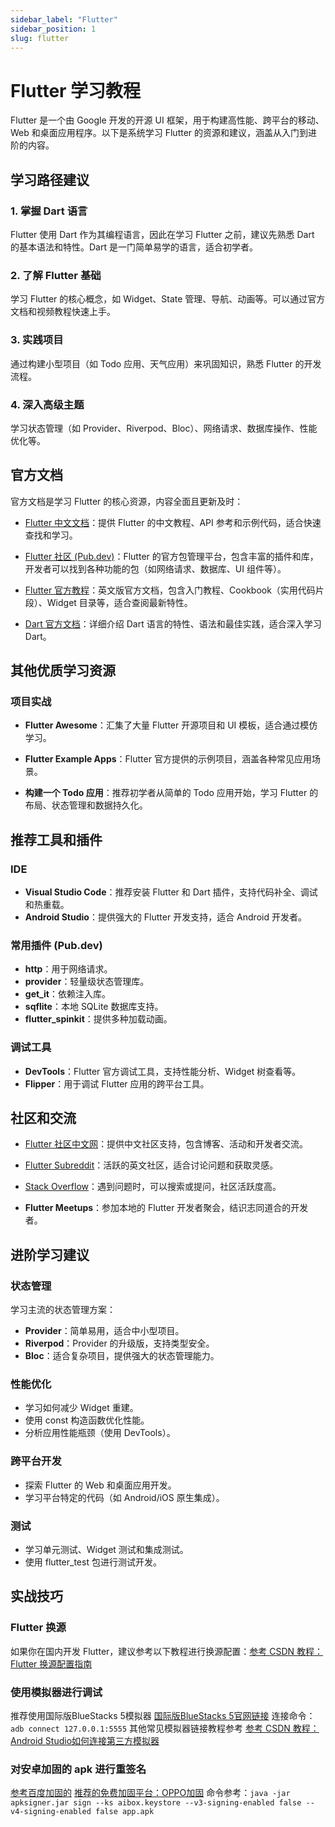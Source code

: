 ```yaml
---
sidebar_label: "Flutter"
sidebar_position: 1
slug: flutter
---
```


# Flutter 学习教程

Flutter 是一个由 Google 开发的开源 UI 框架，用于构建高性能、跨平台的移动、Web 和桌面应用程序。以下是系统学习 Flutter 的资源和建议，涵盖从入门到进阶的内容。

## 学习路径建议

### 1. 掌握 Dart 语言

Flutter 使用 Dart 作为其编程语言，因此在学习 Flutter 之前，建议先熟悉 Dart 的基本语法和特性。Dart 是一门简单易学的语言，适合初学者。

### 2. 了解 Flutter 基础

学习 Flutter 的核心概念，如 Widget、State 管理、导航、动画等。可以通过官方文档和视频教程快速上手。

### 3. 实践项目

通过构建小型项目（如 Todo 应用、天气应用）来巩固知识，熟悉 Flutter 的开发流程。

### 4. 深入高级主题

学习状态管理（如 Provider、Riverpod、Bloc）、网络请求、数据库操作、性能优化等。

## 官方文档

官方文档是学习 Flutter 的核心资源，内容全面且更新及时：

- [Flutter 中文文档](https://flutter.cn/)：提供 Flutter 的中文教程、API 参考和示例代码，适合快速查找和学习。

- [Flutter 社区 (Pub.dev)](https://pub.dev/)：Flutter 的官方包管理平台，包含丰富的插件和库，开发者可以找到各种功能的包（如网络请求、数据库、UI 组件等）。

- [Flutter 官方教程](https://flutter.dev/docs)：英文版官方文档，包含入门教程、Cookbook（实用代码片段）、Widget 目录等，适合查阅最新特性。

- [Dart 官方文档](https://dart.dev/guides)：详细介绍 Dart 语言的特性、语法和最佳实践，适合深入学习 Dart。

## 其他优质学习资源

### 项目实战

- **Flutter Awesome**：汇集了大量 Flutter 开源项目和 UI 模板，适合通过模仿学习。

- **Flutter Example Apps**：Flutter 官方提供的示例项目，涵盖各种常见应用场景。

- **构建一个 Todo 应用**：推荐初学者从简单的 Todo 应用开始，学习 Flutter 的布局、状态管理和数据持久化。

## 推荐工具和插件

### IDE

- **Visual Studio Code**：推荐安装 Flutter 和 Dart 插件，支持代码补全、调试和热重载。
- **Android Studio**：提供强大的 Flutter 开发支持，适合 Android 开发者。

### 常用插件 (Pub.dev)

- **http**：用于网络请求。
- **provider**：轻量级状态管理库。
- **get_it**：依赖注入库。
- **sqflite**：本地 SQLite 数据库支持。
- **flutter_spinkit**：提供多种加载动画。

### 调试工具

- **DevTools**：Flutter 官方调试工具，支持性能分析、Widget 树查看等。
- **Flipper**：用于调试 Flutter 应用的跨平台工具。

## 社区和交流

- [Flutter 社区中文网](https://flutter.cn/community)：提供中文社区支持，包含博客、活动和开发者交流。

- [Flutter Subreddit](https://www.reddit.com/r/FlutterDev/)：活跃的英文社区，适合讨论问题和获取灵感。

- [Stack Overflow](https://stackoverflow.com/questions/tagged/flutter)：遇到问题时，可以搜索或提问，社区活跃度高。

- **Flutter Meetups**：参加本地的 Flutter 开发者聚会，结识志同道合的开发者。

## 进阶学习建议

### 状态管理

学习主流的状态管理方案：

- **Provider**：简单易用，适合中小型项目。
- **Riverpod**：Provider 的升级版，支持类型安全。
- **Bloc**：适合复杂项目，提供强大的状态管理能力。

### 性能优化

- 学习如何减少 Widget 重建。
- 使用 const 构造函数优化性能。
- 分析应用性能瓶颈（使用 DevTools）。

### 跨平台开发

- 探索 Flutter 的 Web 和桌面应用开发。
- 学习平台特定的代码（如 Android/iOS 原生集成）。

### 测试

- 学习单元测试、Widget 测试和集成测试。
- 使用 flutter_test 包进行测试开发。

## 实战技巧

### Flutter 换源
如果你在国内开发 Flutter，建议参考以下教程进行换源配置：[参考 CSDN 教程：Flutter 换源配置指南](https://blog.csdn.net/weixin_42272869/article/details/114685993)

### 使用模拟器进行调试
推荐使用国际版BlueStacks 5模拟器 [国际版BlueStacks 5官网链接](https://www.bluestacks.com/tw/bluestacks-5.html)
连接命令：`adb connect 127.0.0.1:5555`
其他常见模拟器链接教程参考 [参考 CSDN 教程：Android Studio如何连接第三方模拟器](https://blog.csdn.net/Fantasy_Lin_/article/details/105455974)

### 对安卓加固的 apk 进行重签名
[参考百度加固的](https://apkprotect.baidu.com/doc#/apk-sign)
[推荐的免费加固平台：OPPO加固](https://open.oppomobile.com/omas/reinforceProcess)
命令参考：`java -jar apksigner.jar sign --ks aibox.keystore --v3-signing-enabled false --v4-signing-enabled false app.apk`

